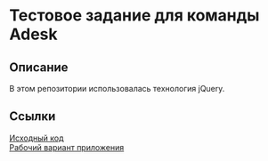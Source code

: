 # Тестовое задание для команды Adesk  
## Описание
В этом репозитории использовалась технология jQuery.  
## Ссылки
[Исходный код](https://github.com/andrabra/adesk_test_jquery)  
[Рабочий вариант приложения](https://andrabra.github.io/adesk_test_jquery/)
